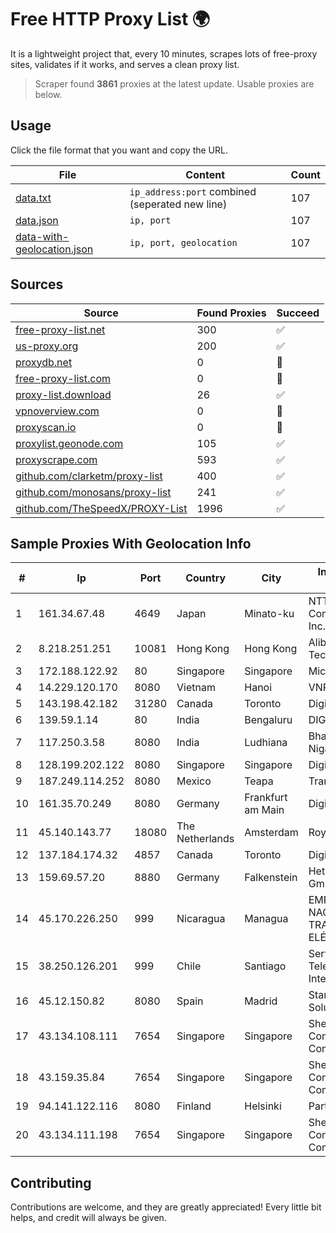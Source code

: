 
# Free HTTP Proxy List 🌍

It is a lightweight project that, every 10 minutes, scrapes lots of free-proxy sites, validates if it works, and serves a clean proxy list.


> Scraper found **3861** proxies at the latest update. Usable proxies are below.

## Usage

Click the file format that you want and copy the URL.


|File|Content|Count|
|----|-------|-----|
|[data.txt](https://raw.githubusercontent.com/themiralay/Proxy-List-World/master/data.txt)|`ip_address:port` combined (seperated new line)|107|
|[data.json](https://raw.githubusercontent.com/themiralay/Proxy-List-World/master/data.json)|`ip, port`|107|
|[data-with-geolocation.json](https://raw.githubusercontent.com/themiralay/Proxy-List-World/master/data-with-geolocation.json)|`ip, port, geolocation`|107|

## Sources

|Source|Found Proxies|Succeed|
|------|-------------|-------|
|[free-proxy-list.net](https://free-proxy-list.net)|300|✅|
|[us-proxy.org](https://www.us-proxy.org)|200|✅|
|[proxydb.net](http://proxydb.net)|0|🚫|
|[free-proxy-list.com](https://free-proxy-list.com/?page=&port=&type%5B%5D=http&type%5B%5D=https&up_time=0&search=Search)|0|🚫|
|[proxy-list.download](https://www.proxy-list.download/HTTP)|26|✅|
|[vpnoverview.com](https://vpnoverview.com/privacy/anonymous-browsing/free-proxy-servers)|0|🚫|
|[proxyscan.io](https://www.proxyscan.io)|0|🚫|
|[proxylist.geonode.com](https://proxylist.geonode.com/api/proxy-list?limit=300&page=1&sort_by=lastChecked&sort_type=desc&protocols=http,https)|105|✅|
|[proxyscrape.com](https://api.proxyscrape.com/v2/?request=displayproxies&protocol=http&timeout=10000&country=all&ssl=all&anonymity=all)|593|✅|
|[github.com/clarketm/proxy-list](https://raw.githubusercontent.com/clarketm/proxy-list/master/proxy-list-raw.txt)|400|✅|
|[github.com/monosans/proxy-list](https://raw.githubusercontent.com/monosans/proxy-list/main/proxies/http.txt)|241|✅|
|[github.com/TheSpeedX/PROXY-List](https://raw.githubusercontent.com/TheSpeedX/PROXY-List/master/http.txt)|1996|✅|


## Sample Proxies With Geolocation Info

|#|Ip|Port|Country|City|Internet Service Provider|
|-|--|----|-------|----|-------------------------|
|1|161.34.67.48|4649|Japan|Minato-ku|NTT PC Communications, Inc.|
|2|8.218.251.251|10081|Hong Kong|Hong Kong|Alibaba (US) Technology Co., Ltd.|
|3|172.188.122.92|80|Singapore|Singapore|Microsoft|
|4|14.229.120.170|8080|Vietnam|Hanoi|VNPT|
|5|143.198.42.182|31280|Canada|Toronto|DigitalOcean, LLC|
|6|139.59.1.14|80|India|Bengaluru|DIGITALOCEAN|
|7|117.250.3.58|8080|India|Ludhiana|Bharat Sanchar Nigam Ltd|
|8|128.199.202.122|8080|Singapore|Singapore|DigitalOcean, LLC|
|9|187.249.114.252|8080|Mexico|Teapa|Transtelco Inc|
|10|161.35.70.249|8080|Germany|Frankfurt am Main|DigitalOcean, LLC|
|11|45.140.143.77|18080|The Netherlands|Amsterdam|RoyaleHosting BV|
|12|137.184.174.32|4857|Canada|Toronto|DigitalOcean, LLC|
|13|159.69.57.20|8880|Germany|Falkenstein|Hetzner Online GmbH|
|14|45.170.226.250|999|Nicaragua|Managua|EMPRESA NACIONAL DE TRANSMISIÓN ELÉCTRICA|
|15|38.250.126.201|999|Chile|Santiago|Servicios De Telecomunicaciones Intercable Ltda.|
|16|45.12.150.82|8080|Spain|Madrid|Stark Industries Solutions LTD|
|17|43.134.108.111|7654|Singapore|Singapore|Shenzhen Tencent Computer Systems Company Limited|
|18|43.159.35.84|7654|Singapore|Singapore|Shenzhen Tencent Computer Systems Company Limited|
|19|94.141.122.116|8080|Finland|Helsinki|Partner Hosting LTD|
|20|43.134.111.198|7654|Singapore|Singapore|Shenzhen Tencent Computer Systems Company Limited|



## Contributing

Contributions are welcome, and they are greatly appreciated! Every
little bit helps, and credit will always be given.


